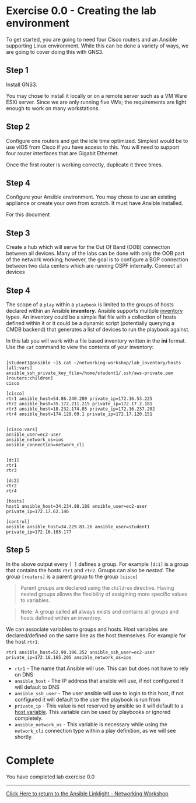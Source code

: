 # Exercise 0.0 - Creating the lab environment

To get started, you are going to need four Cisco routers and an Ansible supporting Linux environment.  While this can be done a variety of ways, we are going to cover doing this with GNS3.

## Step 1

Install GNS3.  

You may chose to install it locally or on a remote server such as a VM Ware ESXi server.  Since we are only running five VMs; the requirements are light enough to work on many workstations.

## Step 2

Configure one routers and get the idle time optimized.  Simplest would be to use vIOS from Cisco if you have access to this.  You will need to support four router interfaces that are Gigabit Ethernet. 

Once the first router is working correctly, duplicate it three times.

## Step 4
Configure your Ansible environment.  You may chose to use an existing appliance or create your own from scratch.  It must have Ansible installed.  

For this document
## Step 3

Create a hub which will serve for the Out Of Band (OOB) connection between all devices.  Many of the labs can be done with only the OOB part of the network working; however, the goal is to configure a BGP connection between two data centers which are running OSPF internally.  Connect all devices

## Step 4

The scope of a `play` within a `playbook` is limited to the groups of hosts declared within an Ansible **inventory**. Ansible supports multiple [inventory](http://docs.ansible.com/ansible/latest/intro_inventory.html) types. An inventory could be a simple flat file with a collection of hosts defined within it or it could be a dynamic script (potentially querying a CMDB backend) that generates a list of devices to run the playbook against.

In this lab you will work with a file based inventory written in the **ini** format. Use the `cat` command to view the contents of your inventory:


```

[student1@ansible ~]$ cat ~/networking-workshop/lab_inventory/hosts
[all:vars]
ansible_ssh_private_key_file=/home/student1/.ssh/aws-private.pem
[routers:children]
cisco

[cisco]
rtr1 ansible_host=54.86.240.200 private_ip=172.16.53.225
rtr2 ansible_host=35.172.211.215 private_ip=172.17.2.181
rtr3 ansible_host=18.232.174.85 private_ip=172.16.237.202
rtr4 ansible_host=174.129.69.1 private_ip=172.17.120.151


[cisco:vars]
ansible_user=ec2-user
ansible_network_os=ios
ansible_connection=network_cli


[dc1]
rtr1
rtr3

[dc2]
rtr2
rtr4

[hosts]
host1 ansible_host=34.234.88.188 ansible_user=ec2-user private_ip=172.17.62.146

[control]
ansible ansible_host=34.229.83.26 ansible_user=student1 private_ip=172.16.103.177
```

## Step 5

In the above output every `[ ]` defines a group. For example `[dc1]` is a group that contains the hosts `rtr1` and `rtr2`. Groups can also be _nested_. The group `[routers]` is a parent group to the group `[cisco]`

> Parent groups are declared using the `children` directive. Having nested groups allows the flexibility of assigining more specific values to variables.


> Note: A group called **all** always exists and contains all groups and hosts defined within an inventroy.


We can associate variables to groups and hosts. Host variables are declared/defined on the same line as the host themselves. For example for the host `rtr1`:

```
rtr1 ansible_host=52.90.196.252 ansible_ssh_user=ec2-user private_ip=172.16.165.205 ansible_network_os=ios

```

 - `rtr1` - The name that Ansible will use.  This can but does not have to rely on DNS
 - `ansible_host` - The IP address that ansible will use, if not configured it will default to DNS
 - `ansible_ssh_user` - The user ansible will use to login to this host, if not configured it will default to the user the playbook is run from
 - `private_ip` - This value is not reserved by ansible so it will default to a [host variable](http://docs.ansible.com/ansible/latest/intro_inventory.html#host-variables).  This variable can be used by playbooks or ignored completely.
- `ansible_network_os` - This variable is necessary while using the `network_cli` connection type within a play definition, as we will see shortly.

# Complete

You have completed lab exercise 0.0

---
[Click Here to return to the Ansible Linklight - Networking Workshop](../../README.md)

<!--stackedit_data:
eyJoaXN0b3J5IjpbLTM2OTY3NDQ0M119
-->